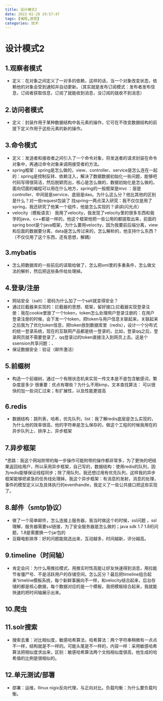 ```yaml
---
title: 设计模式2
date: 2022-02-28 19:57:47
tags: [编程,感悟]
categories: 技术
---
```

# 设计模式2

## 1.观察者模式
* 定义：在对象之间定义了一对多的依赖，这样的话，当一个对象改变状态，依赖他的对象会受到通知并自动更新。（其实就是发布订阅模式：发布者发布信息，订阅者获取信息，订阅了就能收到消息，没订阅的就收不到消息）

## 2.访问者模式
* 定义：封装作用于某种数据结构中各元素的操作，它可在不改变数据结构的前提下定义作用于这些元素的新的操作。

## 3.命令模式
* 定义：发送者和接收者之间引入了一个命令对象，将发送者的请求封装在命令对象中，再通过命令对象来调用接受者的方法。
* spring框架：spring是怎么做的，view、controller、service是怎么连在一起的：spring是控制反转、依赖注入，解决了数据数据初始化一些问题，能够吧代码写得很简洁，然后脱颖而出，核心是怎么做的，数据初始化是怎么做的。面向切面的编程可以用在什么地方，spring的一般框架是mvc
：层是controller、中间层是service、底层是dao。为什么这么分？他比其他的区别是什么？对一些request包装了
     找spring一两点深入研究：我不仅仅是用了spring，我还研究了他某一个组件，他是怎么实现的？讲讲(闪光点）
* velocity（模板语言）
   我用了velocity，我发现了velocity里的很多东西和我学的java、c++都是一样的，他这个框架他把一些公用的都提取出来，前面的spring boot是个java框架，为什么要用velocity，因为我要前后端分离，view和后面的数据要分离，data是怎么传过来的，怎么解析的，他支持什么东西？（不仅仅用了这个东西，还有思想，解耦）
## 3.mybatis
* 怎么把数据库的一些前后的读取给做了，怎么把xml里的多重条件，怎么做文法的解析，然后把这些条件给处理掉。
## 4.登录/注册
* 网站安全（salt）：密码为什么加了一个salt就变得安全？
* 通过拦截器来实现的：拦截器的思想、框架，留好接口;拦截器实现登录注册：我在cookie里放了一个token，token怎么处理用户登录注册的：在用户登录注册的时候，会下发一个token，把token与用户信息关联起来，关联起来之后我为了优化token信息，把token放到数据库里（redis），设计一个分布式的统一登录系统，现在的互联网产品都是统一登录的，比如，登录qq之后，登录网页就不需要登录了，qq登录过的token直接注入到网页上去。这是个ssension共享问题：、
* 保证数据安全：验证（邮件激活）
## 5.前缀树
* 构造一个前缀树，通过一个有限状态机来实现一传文本是不是包含敏感词，繁杂度是多少 很重要：优点有哪些？为什么不用kmp，文本查找算法：
可以很快的加一些词汇过来；有扩展性，以及性能更提高
## 6.redis
* 数据结构：跳列表，哈希，优先队列，list：我了解redis底层是怎么实现的，为什么他的效率很高，他的字符串是怎么保存的，做这个工程的时候我用在的异步队列上、排序上、异步框架
## 7.异步框架
*思路：我这个网站附带的每一步操作可能附带的操作都非常多，为了更快的吧结果返回给用户，所以采用异步框架，自己写的，数据结构：使用redis的队列，因为redis能够保证线程同步；除了用队列，我还想过用有优先队列，这样我的异步框架能够把紧急的任务线处理掉。我这个异步框架：有消息的发射，消息的处理，事件的模型定义以及具体执行的eventhandle，我定义了一些公共接口把这些实现了。
## 8.邮件（smtp协议）

* 做了一个简单邮件，怎么连接上服务器，我当时做这个的时候，ssl问题
，ssl理解，服务器需要ssl链接，为了安全服务器是怎么做的；java sdk 1.7 1.8的问题，1.8是需要换一个jar包的
* 豆瓣电影排序：好的问题能挑选出来，互动越多，时间越新，评分越高。
## 9.timeline（时间轴）
* 肯定会问：为什么用推拉模式，用推实时性高能让好友快速得到消息，用拉能节省僵尸号、不是活跃用户的存储空间。怎么区分？最后把timeline组合起来‘timeline模板系统，每个新鲜事展向不一样，和velocity结合起来，后台存储的都是核心数据，每个数据对应的是一个模板，我把模板结合起来，我就能快速的把时间轴展示出来。
## 10.爬虫
## 11.solr搜索
* 搜索去重：对比相似度，敏感哈希算法，哈希算法：两个字符串稍微有一点点不一样，结构就是不一样的。可能头尾是不一样的，内容一样：采用敏感哈希算法把相似度求出来，区别：敏感哈希算法两个文档相似度很高，他生成的哈希值的比例是很相似的。
## 12.单元测试/部署
* 部署：运维，llinux nigix反向代理，与正向对比。负载均衡：为什么要负载均衡。